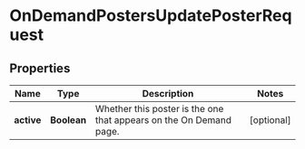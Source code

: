 

# OnDemandPostersUpdatePosterRequest


## Properties

| Name | Type | Description | Notes |
|------------ | ------------- | ------------- | -------------|
|**active** | **Boolean** | Whether this poster is the one that appears on the On Demand page. |  [optional] |



